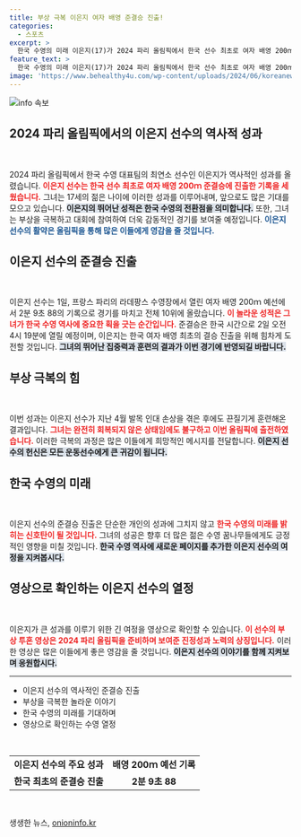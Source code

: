 ```yaml
---
title: 부상 극복 이은지 여자 배영 준결승 진출!
categories:
  - 스포츠
excerpt: >
  한국 수영의 미래 이은지(17)가 2024 파리 올림픽에서 한국 선수 최초로 여자 배영 200ｍ 준결승에 진출했습니다! 부상에도 불구하고 기록을 세운 그녀의 감동적인 도전, 그 이야기를 만나보세요!
feature_text: >
  한국 수영의 미래 이은지(17)가 2024 파리 올림픽에서 한국 선수 최초로 여자 배영 200ｍ 준결승에 진출했습니다! 부상에도 불구하고 기록을 세운 그녀의 감동적인 도전, 그 이야기를 만나보세요!
image: 'https://www.behealthy4u.com/wp-content/uploads/2024/06/koreanews.jpg'
---
```


<p><img src="https://www.behealthy4u.com/wp-content/uploads/2024/06/koreanews.jpg" alt="info 속보" /></p>

<h2 data-ke-size="size26">2024 파리 올림픽에서의 이은지 선수의 역사적 성과</h2>

<p data-ke-size="size16">&nbsp;</p>

<p data-ke-size="size16">2024 파리 올림픽에서 한국 수영 대표팀의 최연소 선수인 이은지가 역사적인 성과를 올렸습니다. <b><span style="color: #ee2323;">이은지 선수는 한국 선수 최초로 여자 배영 200ｍ 준결승에 진출한 기록을 세웠습니다.</span></b> 그녀는 17세의 젊은 나이에 이러한 성과를 이루어내며, 앞으로도 많은 기대를 모으고 있습니다. <b><span style="background-color: #21538527;">이은지의 뛰어난 성적은 한국 수영의 전환점을 의미합니다.</span></b> 또한, 그녀는 부상을 극복하고 대회에 참여하여 더욱 감동적인 경기를 보여줄 예정입니다. <b><span style="color: #1a5490;">이은지 선수의 활약은 올림픽을 통해 많은 이들에게 영감을 줄 것입니다.</span></b></p>

<h2 data-ke-size="size26">이은지 선수의 준결승 진출</h2>

<p data-ke-size="size16">&nbsp;</p>

<p data-ke-size="size16">이은지 선수는 1일, 프랑스 파리의 라데팡스 수영장에서 열린 여자 배영 200ｍ 예선에서 2분 9초 88의 기록으로 경기를 마치고 전체 10위에 올랐습니다. <b><span style="color: #ee2323;">이 놀라운 성적은 그녀가 한국 수영 역사에 중요한 획을 긋는 순간입니다.</span></b> 준결승은 한국 시간으로 2일 오전 4시 19분에 열릴 예정이며, 이은지는 한국 여자 배영 최초의 결승 진출을 위해 힘차게 도전할 것입니다. <b><span style="background-color: #21538527;">그녀의 뛰어난 집중력과 훈련의 결과가 이번 경기에 반영되길 바랍니다.</span></b></p>

<h2 data-ke-size="size26">부상 극복의 힘</h2>

<p data-ke-size="size16">&nbsp;</p>

<p data-ke-size="size16">이번 성과는 이은지 선수가 지난 4월 발목 인대 손상을 겪은 후에도 끈질기게 훈련해온 결과입니다. <b><span style="color: #ee2323;">그녀는 완전히 회복되지 않은 상태임에도 불구하고 이번 올림픽에 출전하였습니다.</span></b> 이러한 극복의 과정은 많은 이들에게 희망적인 메시지를 전달합니다. <b><span style="background-color: #21538527;">이은지 선수의 헌신은 모든 운동선수에게 큰 귀감이 됩니다.</span></b></p>

<h2 data-ke-size="size26">한국 수영의 미래</h2>

<p data-ke-size="size16">&nbsp;</p>

<p data-ke-size="size16">이은지 선수의 준결승 진출은 단순한 개인의 성과에 그치지 않고 <b><span style="color: #ee2323;">한국 수영의 미래를 밝히는 신호탄이 될 것입니다.</span></b> 그녀의 성공은 향후 더 많은 젊은 수영 꿈나무들에게도 긍정적인 영향을 미칠 것입니다. <b><span style="background-color: #21538527;">한국 수영 역사에 새로운 페이지를 추가한 이은지 선수의 여정을 지켜봅시다.</span></b></p>

<h2 data-ke-size="size26">영상으로 확인하는 이은지 선수의 열정</h2>

<p data-ke-size="size16">&nbsp;</p>

<p data-ke-size="size16">이은지가 큰 성과를 이루기 위한 긴 여정을 영상으로 확인할 수 있습니다. <b><span style="color: #ee2323;">이 선수의 부상 투혼 영상은 2024 파리 올림픽을 준비하며 보여준 진정성과 노력의 상징입니다.</span></b> 이러한 영상은 많은 이들에게 좋은 영감을 줄 것입니다. <b><span style="background-color: #21538527;">이은지 선수의 이야기를 함께 지켜보며 응원합시다.</span></b></p>

<hr>

<ul>
    <li>이은지 선수의 역사적인 준결승 진출</li>
    <li>부상을 극복한 놀라운 이야기</li>
    <li>한국 수영의 미래를 기대하며</li>
    <li>영상으로 확인하는 수영 열정</li>
</ul>

<p data-ke-size="size16">&nbsp;</p>

<table>
    <tr>
        <td style="text-align: center; height: 17px;"><b>이은지 선수의 주요 성과</b></td>
        <td style="text-align: center; height: 17px;"><b>배영 200ｍ 예선 기록</b></td>
    </tr>
    <tr>
        <td style="text-align: center; height: 17px;"><b>한국 최초의 준결승 진출</b></td>
        <td style="text-align: center; height: 17px;"><b>2분 9초 88</b></td>
    </tr>
</table>

<p data-ke-size="size16">&nbsp;</p>
생생한 뉴스, <a href="https://onioninfo.kr" rel="dofollow">onioninfo.kr</a>


